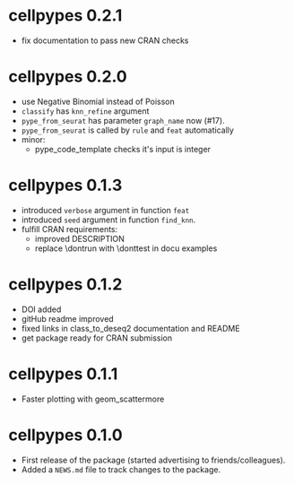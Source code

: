 # cellpypes 0.2.1

* fix documentation to pass new CRAN checks

# cellpypes 0.2.0

* use Negative Binomial instead of Poisson
* `classify` has `knn_refine` argument
* `pype_from_seurat` has parameter `graph_name` now (#17). 
* `pype_from_seurat` is called by `rule` and `feat` automatically
* minor:
  - pype_code_template checks it's input is integer


# cellpypes 0.1.3

* introduced `verbose` argument in function `feat`
* introduced `seed` argument in function `find_knn`. 
* fulfill CRAN requirements:
  - improved DESCRIPTION
  - replace \dontrun with \donttest in docu examples

# cellpypes 0.1.2

* DOI added
* gitHub readme improved
* fixed links in class_to_deseq2 documentation and README
* get package ready for CRAN submission

# cellpypes 0.1.1

* Faster plotting with geom_scattermore


# cellpypes 0.1.0

* First release of the package (started advertising to friends/colleagues).
* Added a `NEWS.md` file to track changes to the package.



